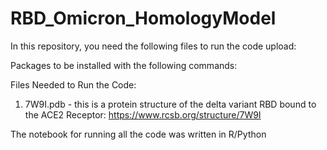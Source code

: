 # RBD_Omicron_HomologyModel

In this repository, you need the following files to run the code upload:

Packages to be installed with the following commands:


Files Needed to Run the Code: 

1) 7W9I.pdb - this is a protein structure of the delta variant RBD bound to the ACE2 Receptor: https://www.rcsb.org/structure/7W9I 

 
The notebook for running all the code was written in R/Python
